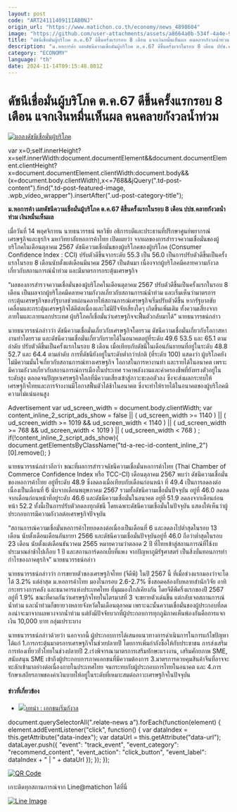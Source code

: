 ```yaml
---
layout: post
code: "ART2411140911IAB0NJ"
origin_url: "https://www.matichon.co.th/economy/news_4898604"
image: "https://github.com/user-attachments/assets/a8664a0b-534f-4a4e-95b6-128144ad0b00"
title: "ดัชนีเชื่อมั่นผู้บริโภค ต.ค.67 ดีขึ้นครั้งแรกรอบ 8 เดือน แจกเงินหมื่นเห็นผล คนคลายกังวลน้ำท่วม"
description: "ม.หอการค้า เผยดัชนีความเชื่อมั่นผู้บริโภค ต.ค.67 ดีขึ้นครั้งแรกในรอบ 8 เดือน ปปช.คลายกังวลน้ำท่วม เงินหมื่นเห็นผล"
category: "ECONOMY"
language: "th"
date: 2024-11-14T09:15:48.801Z
---
```


# ดัชนีเชื่อมั่นผู้บริโภค ต.ค.67 ดีขึ้นครั้งแรกรอบ 8 เดือน แจกเงินหมื่นเห็นผล คนคลายกังวลน้ำท่วม

[![](https://www.matichon.co.th/wp-content/uploads/2024/11/แถลงดัชนีเชื่อมั่นผู้บริโภค.jpg "แถลงดัชนีเชื่อมั่นผู้บริโภค")](https://www.matichon.co.th/wp-content/uploads/2024/11/แถลงดัชนีเชื่อมั่นผู้บริโภค.jpg)

var x=0;self.innerHeight?x=self.innerWidth:document.documentElement&&document.documentElement.clientHeight?x=document.documentElement.clientWidth:document.body&&(x=document.body.clientWidth),x<=768&&jQuery(".td-post-content").find(".td-post-featured-image, .wpb\_video\_wrapper").insertAfter(".ud-post-category-title");

**ม.หอการค้า เผยดัชนีความเชื่อมั่นผู้บริโภค ต.ค.67 ดีขึ้นครั้งแรกในรอบ 8 เดือน ปปช.คลายกังวลน้ำท่วม เงินหมื่นเห็นผล**

เมื่อวันที่ 14 พฤศจิกายน นายธนวรรธน์ พลวิชัย อธิการบดีและประธานที่ปรึกษาศูนย์พยากรณ์เศรษฐกิจและธุรกิจ มหาวิทยาลัยหอการค้าไทย เปิดเผยว่า จากผลของการสำรวจความเชื่อมั่นของผู้บริโภคในเดือนตุลาคม 2567 ดัชนีความเชื่อมั่นของผู้บริโภคของผู้บริโภค (Consumer Confidence Index : CCI) ปรับตัวดีขึ้นจากระดับ 55.3 เป็น 56.0 เป็นการปรับตัวดีขึ้นเป็นครั้งแรกในรอบ 8 เดือนนับตั้งแต่เดือนมีนาคม 2567 เป็นต้นมา เนื่องจากผู้บริโภคมีคลายความกังวลเกี่ยวกับสถานการณ์น้ำท่วม และมีมาตรการกระตุ้นเศรษฐกิจ

“ผลของการสำรวจความเชื่อมั่นของผู้บริโภคในเดือนตุลาคม 2567 ปรับตัวดีขึ้นเป็นครั้งแรกในรอบ 8 เดือน เป็นผลจากผู้บริโภคมีคลายความกังวลเกี่ยวกับสถานการณ์น้ำท่วม และเริ่มเห็นว่ามาตรการกระตุ้นเศรษฐกิจของรัฐบาลช่วยผ่อนคลายให้สถานการณ์เศรษฐกิจเริ่มปรับตัวดีขึ้น หากรัฐบาลขับเคลื่อนและกระตุ้นเศรษฐกิจได้ดีต่อเนื่องและไม่มีปัจจัยเสี่ยงใดๆ เกิดขึ้นเพิ่มเติม ทั้งความเสี่ยงจากภายในและภายนอกประเทศ ผู้บริโภคก็เชื่อมั่นว่าเศรษฐกิจจะฟื้นตัวกลับมาได้” นายธนวรรธน์กล่าว

นายธนวรรธน์กล่าวว่า ดัชนีความเชื่อมั่นเกี่ยวกับเศรษฐกิจโดยรวม ดัชนีความเชื่อมั่นเกี่ยวกับโอกาสหางานทำโดยรวม และดัชนีความเชื่อมั่นเกี่ยวกับรายได้ในอนาคตอยู่ที่ระดับ 49.6 53.5 และ 65.1 ตามลำดับ ปรับตัวดีขึ้นเป็นครั้งแรกในรอบ 8 เดือน เมื่อเทียบกับดัชนีในเดือนกันยายนที่อยู่ในระดับ 48.8 52.7 และ 64.4 ตามลำดับ การที่ดัชนียังอยู่ในระดับต่ำกว่าปกติ (ที่ระดับ 100) แสดงว่า ผู้บริโภคยังไม่มีความมั่นใจเกี่ยวกับสถานการณ์ทางเศรษฐกิจ โอกาสในการหางานทำ และรายได้ในอนาคต เพราะมีความกังวลเกี่ยวกับสถานการณ์การเมืองในประเทศ ราคาพลังงานและค่าครองชีพที่ยังทรงตัวอยู่ในระดับสูง ตลอดจนปัญหาเศรษฐกิจโลกที่มีความเสี่ยงเข้าสู่ภาวะชะลอตัวลง ซึ่งจะส่งผลกระทบให้เศรษฐกิจไทยและการจ้างงานมีโอกาสฟื้นตัวได้ช้าในอนาคต ซึ่งจะทำให้รายได้ในอนาคตของผู้บริโภคมีความไม่แน่นอนสูง

Advertisement var ud\_screen\_width = document.body.clientWidth; var content\_inline\_2\_script\_ads\_show = false || ( ud\_screen\_width >= 1140 ) || ( ud\_screen\_width >= 1019 && ud\_screen\_width < 1140 ) || ( ud\_screen\_width >= 768 && ud\_screen\_width < 1019 ) || ( ud\_screen\_width < 768 ) ; if(!content\_inline\_2\_script\_ads\_show){ document.getElementsByClassName("td-a-rec-id-content\_inline\_2")\[0\].remove(); }

นายธนวรรธน์กล่าวอีกว่า ขณะที่ผลการสำรวจดัชนีความเชื่อมั่นหอการค้าไทย (Thai Chamber of Commerce Confidence Index หรือ TCC-CI) เดือนตุลาคม 2567 พบว่า ดัชนีความเชื่อมั่นของหอการค้าไทย อยู่ที่ระดับ 48.9 ซึ่งลดลงเมื่อเทียบกับเดือนก่อนหน้า ที่ 49.4 เป็นการลดลงต่อเนื่องเป็นเดือนที่ 6 นับจากเดือนพฤษภาคม 2567 รวมทั้งดัชนีความเชื่อมั่นปัจจุบัน อยู่ที่ 46.0 ลดลดจากเดือนก่อนหน้าที่อยู่ระดับ 46.6 และดัชนีความเชื่อมั่นในอนาคต อยู่ที่ 51.9 ลดลงจากเดือนก่อนหน้า 52.2 ทั้งนี้เป็นการปรับตัวลดลงทุกดัชนี โดยเฉพาะดัชนีความเชื่อมั่นในปัจจุบัน แสดงให้เห็นว่าผู้ประกอบการมีความกังวลต่อเศรษฐกิจปัจจุบัน

“สถานการณ์ความเชื่อมั่นหอการค้าไทยลดลงต่อเนื่องเป็นเดือนที่ 6 และลดลงไปต่ำสุดในรอบ 13 เดือน นับตั้งเดือนเดือนกันยายา 2566 และดัชนีความเชื่อมั่นปัจจุบันอยู่ที่ 46.0 ถือว่าต่ำสุดในรอบ 23 เดือน นับตั้งแต่เดือนธันวาคม 2565 หมายความว่าตลอด 2 ปี ที่ไทยเข้าสู่สถานการณ์ที่ใช้งบประมาณล่าช้าไปเกือบ 1 ปี และสถานการ์ดอกเบี้ยที่แพง จากปัญหาภูมิรัฐศาสตร์ เป็นสิ่งบั่นทอนการทำกำไรของภาคธุรกิจ” นายธนวรรธน์กล่าว

นายธนวรรธน์กล่าวว่า การขยายตัวของเศรษฐกิจไทย (จีดีพี) ในปี 2567 นี้ ที่เมื่อช่วงแรกมองว่าจะโตได้ 3.2% แต่ล่าสุด ม.หอการค้าไทย มองในกรอบ 2.6-2.7% ซึ่งสอดคล้องกับหลายสำนักวิจัย อาทิ กระทรวงการคลัง และธนาคารแห่งประเทศไทย ที่มุมมองใกล้เคียงกัน โดยจีดีพีครึ่งแรกของปี 2567 อยู่ที่ 1.9% ขณะที่คาดกันว่าเศรษฐกิจไทยในไตรมาสที่ 3 จะขยายตัวเด่นขึ้น แต่กลับเจอสถานการณ์น้ำท่วม และน้ำท่วมก็ขยายวงหลายจังหวัดในเดือนตุลาคม เพราะฉะนั้นความเชื่อมั่นของผู้ประกอบที่ลดลงน่าจะมาจากผลพวงจากน้ำท่วม แต่ยังมีปัจจัยบวกที่ผู้ประกอบการทุกภูมิภาคเห็นพ้องกันคือการแจกเงิน 10,000 บาท กลุ่มเปราะบาง

นายธนวรรธน์กล่าวด้วยว่า นอกจากนี้ ผู้ประกอบการได้เสนอแนวทางการดำเนินการในการแก้ไขปัญหา ได้แก่ 1.การกระตุ้นมาตรการเศรษฐกิจในช่วยปลายปี โดยการเพิ่มกำลังซื้อให้กับประชาชน การส่งเสริมการท่องเที่ยวทั่วไทยในช่วงปลายปี 2.เร่งพิจารณามาตรการเสริมทักษะแรงงาน, เสริมศักยภาพ SME, สนับสนุน SME เข้าถึงผู้ประกอบการภาคเอกชนที่มีความต้องการ 3.มาตรการควบคุมสินค้าจีนที่อาจจะทะลักเข้ามาอย่างต่อเนื่องภายในประเทศไทย จนกระทบกับผู้ประกอบการไทยในอนาคต และ 4.การรักษาเสถียรภาพของค่าเงินบาทให้อยู่ในระดับที่เหมาะสมต่อภาวะเศรษฐกิจในปัจจุบัน

#### ข่าวที่เกี่ยวข้อง

*   [![](https://www.matichon.co.th/wp-content/uploads/2019/04/ภป-เอกชนเริ่มกังวล.jpg)บทนำ : เอกชนเริ่มกังวล](https://www.matichon.co.th/politics/news_1441753)

document.querySelectorAll(".relate-news a").forEach(function(element) { element.addEventListener("click", function() { var dataIndex = this.getAttribute("data-index"); var dataUrl = this.getAttribute("data-url"); dataLayer.push({ "event": "track\_event", "event\_category": "recommend\_content", "event\_action": "click\_button", "event\_label": dataIndex + " | " + dataUrl }); }); });

[![QR Code](https://www.matichon.co.th/wp-content/uploads/2023/07/wob1371z.jpg)](https://lin.ee/ht0nDxX)

เกาะติดทุกสถานการณ์จาก Line@matichon ได้ที่นี่

[![Line Image](https://www.matichon.co.th/wp-content/uploads/2023/07/th.png)](https://lin.ee/ht0nDxX)